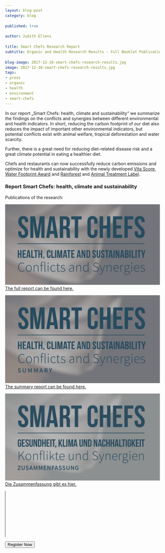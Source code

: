 ```yaml
---
layout: blog-post
category: blog

published: true

author: Judith Ellens

title: Smart Chefs Research Report
subtitle: Organic and Health Research Results - Full Booklet Publication

blog-image: 2017-12-18-smart-chefs-research-results.jpg
image: 2017-12-18-smart-chefs-research-results.jpg
tags:
- press
- organic
- health
- environment
- smart-chefs
---
```


In our report „Smart Chefs: health, climate and sustainability“ we summarize the findings on the conflicts and synergies between different environmental and health indicators. In short, reducing the carbon footprint of our diet also reduces the impact of important other environmental indicators, but potential conflicts exist with animal welfare, tropical deforestation and water scarcity.

Further, there is a great need for reducing diet-related disease risk and a great climate potential in eating a healthier diet.

Chefs and restaurants can now successfully reduce carbon emissions and optimize for health and sustainability with the newly developed <a href="/foodprint/vita-score">Vita Score</a>, <a href="/foodprint/environmental-footprints#water">Water Footprint Award</a> and <a href="/foodprint/environmental-footprints#forest">Rainforest</a> and <a href="/foodprint/environmental-footprints#animal">Animal Treatment Label</a>.

### Report Smart Chefs: health, climate and sustainability

Publications of the research:

[![pub](/assets/smart-chefs/links/Smart-Chefs.jpg "Publication Eaternity Full")][fullreport]
[The full report can be found here.][fullreport]

[![pub](/assets/smart-chefs/links/Smart-Chefs-Comp.jpg "Publication Eaternity Summary")][summary]
[The summary report can be found here.][summary]

[![pub](/assets/smart-chefs/links/Smart-Chefs-Comp-De.jpg "Publikation Eaternity Zusammenfassung")][summary-de]
[Die Zusammenfassung gibt es hier.][summary-de]

<div class="row push-bottom">
  <div class="col-xs-12 text-center">
		<hr width="1" size="500" style="width:1px;background-color:#333;height:150px">
    <a href="/app/get-the-app/"><button>Register Now</button></a>
  </div>
</div>

[fullreport]: http://www.eaternity.org/assets/smart-chefs/2017-12-17-Smart-Chefs-Booklet-double-page.pdf
[summary]: http://www.eaternity.org/assets/smart-chefs/2017-12-16-Smart-Chefs-Compilation.pdf
[summary-de]: http://www.eaternity.org/assets/smart-chefs/2017-12-19-Smart-Chefs-Compilation-DE.pdf
